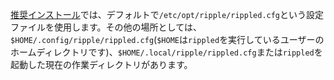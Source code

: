 [推奨インストール](../infrastructure/installation/index.md)では、デフォルトで`/etc/opt/ripple/rippled.cfg`という設定ファイルを使用します。その他の場所としては、`$HOME/.config/ripple/rippled.cfg`(`$HOME`は`rippled`を実行しているユーザーのホームディレクトリです)、`$HOME/.local/ripple/rippled.cfg`または`rippled`を起動した現在の作業ディレクトリがあります。
